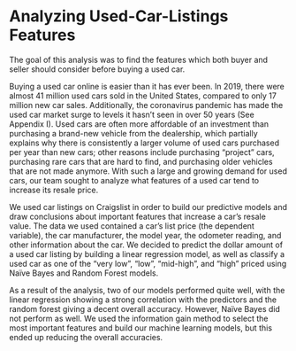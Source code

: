 # Analyzing Used-Car-Listings Features
The goal of this analysis was to find the features which both buyer and seller should consider before buying a used car.


Buying a used car online is easier than it has ever been. In 2019, there were almost 41 million used cars sold in the United States, compared to only 17 million new car sales.  Additionally, the coronavirus pandemic has made the used car market surge to levels it hasn’t seen in over 50 years (See Appendix I).  Used cars are often more affordable of an investment than purchasing a brand-new vehicle from the dealership, which partially explains why there is consistently a larger volume of used cars purchased per year than new cars; other reasons include purchasing “project” cars, purchasing rare cars that are hard to find, and purchasing older vehicles that are not made anymore. With such a large and growing demand for used cars, our team sought to analyze what features of a used car tend to increase its resale price.

We used car listings on Craigslist in order to build our predictive models and draw conclusions about important features that increase a car’s resale value. The data we used contained a car’s list price (the dependent variable), the car manufacturer, the model year, the odometer reading, and other information about the car. We decided to predict the dollar amount of a used car listing by building a linear regression model, as well as classify a used car as one of the “very low”, “low”, “mid-high”, and “high” priced using Naïve Bayes and Random Forest models.

As a result of the analysis, two of our models performed quite well, with the linear regression showing a strong correlation with the predictors and the random forest giving a decent overall accuracy. However, Naïve Bayes did not perform as well. We used the information gain method to select the most important features and  build our machine learning models, but this ended up reducing the overall accuracies.

